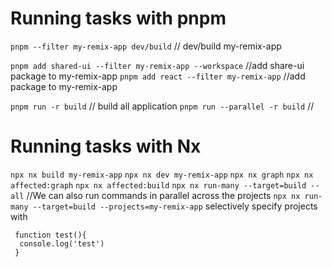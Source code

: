  # Running tasks with pnpm

`pnpm --filter my-remix-app dev/build` // dev/build my-remix-app

`pnpm add shared-ui --filter my-remix-app --workspace`   //add share-ui package to my-remix-app
`pnpm add react --filter my-remix-app`  //add package to my-remix-app

`pnpm run -r build`  // build all application
`pnpm run --parallel -r build` //

# Running tasks with Nx
`npx nx build my-remix-app`
`npx nx dev my-remix-app`
`npx nx graph`
`npx nx affected:graph`
`npx nx affected:build`
`npx nx run-many --target=build --all`  //We can also run commands in parallel across the projects
`npx nx run-many --target=build --projects=my-remix-app` selectively specify projects with

```
 function test(){
  console.log('test')
 }
```